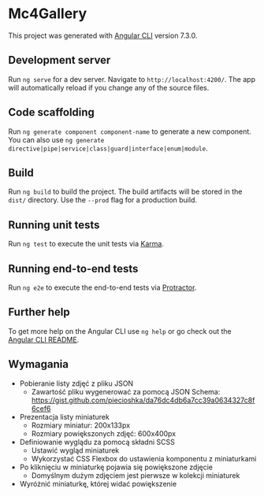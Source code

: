 # Mc4Gallery

This project was generated with [Angular CLI](https://github.com/angular/angular-cli) version 7.3.0.

## Development server

Run `ng serve` for a dev server. Navigate to `http://localhost:4200/`. The app will automatically reload if you change any of the source files.

## Code scaffolding

Run `ng generate component component-name` to generate a new component. You can also use `ng generate directive|pipe|service|class|guard|interface|enum|module`.

## Build

Run `ng build` to build the project. The build artifacts will be stored in the `dist/` directory. Use the `--prod` flag for a production build.

## Running unit tests

Run `ng test` to execute the unit tests via [Karma](https://karma-runner.github.io).

## Running end-to-end tests

Run `ng e2e` to execute the end-to-end tests via [Protractor](http://www.protractortest.org/).

## Further help

To get more help on the Angular CLI use `ng help` or go check out the [Angular CLI README](https://github.com/angular/angular-cli/blob/master/README.md).

## Wymagania

+ Pobieranie listy zdjęć z pliku JSON
   - Zawartość pliku wygenerować za pomocą JSON Schema: https://gist.github.com/piecioshka/da76dc4db6a7cc39a0634327c8f6cef6
+ Prezentacja listy miniaturek
   - Rozmiary miniatur: 200x133px
   - Rozmiary powiększonych zdjęć: 600x400px
+ Definiowanie wyglądu za pomocą składni SCSS
   - Ustawić wygląd miniaturek
   - Wykorzystać CSS Flexbox do ustawienia komponentu z miniaturkami
+ Po kliknięciu w miniaturkę pojawia się powiększone zdjęcie
   - Domyślnym dużym zdjęciem jest pierwsze w kolekcji miniaturek
+ Wyróżnić miniaturkę, której widać powiększenie
